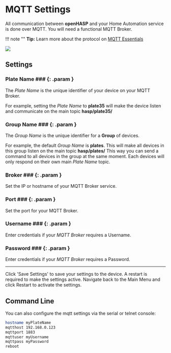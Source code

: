 # MQTT Settings

All communication between **openHASP** and your Home Automation service is done over MQTT. You will need a functional MQTT Broker.

!!! note ""
    **Tip:** Learn more about the protocol on [MQTT Essentials](http://www.hivemq.com/mqtt-essentials/)

<div class="row justify-content-center">
            <a href="../../assets/images/settings/mqtt_settings.png" data-toggle="lightbox" data-gallery="example-gallery" class="col-sm-8" data-title="MQTT Settings" data-footer="">
                <img src="../../assets/images/settings/mqtt_settings.png" class="img-fluid img-thumbnail">
            </a>
</div>

## Settings

### Plate Name ### {: .param }
The *Plate Name* is the unique identifier of your device on your MQTT Broker.

For example, setting the *Plate Name* to **plate35** will make the device listen and communicate on the main topic **hasp/plate35/**

### Group Name ### {: .param }
The *Group Name* is the unique identifier for a **Group** of devices.

For example, the default *Group Name* is **plates**. This will make all devices in this group listen on the main topic **hasp/plates/**
This way you can send a command to all devices in the group at the same moment. Each devices will only respond on their own main *Plate Name* topic.

### Broker ### {: .param }
Set the IP or hostname of your MQTT Broker service.

### Port ### {: .param }
Set the port for your MQTT Broker.

### Username ### {: .param }
Enter credentials if your *MQTT Broker* requires a Username.

### Password ### {: .param }
Enter credentials if your *MQTT Broker* requires a Password.

---

Click 'Save Settings' to save your settings to the device. A restart is required to make the settings active. Navigate back to the Main Menu and click Restart to activate the settings.


## Command Line

You can also configure the mqtt settings via the serial or telnet console:

```sh linenums="1"
hostname myPlateName
mqtthost 192.168.0.123
mqttport 1883
mqttuser myUsername
mqttpass myPassword
reboot
```